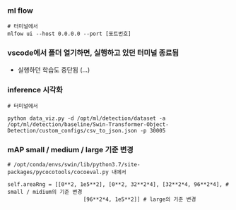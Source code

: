 ### ml flow

```
# 터미널에서
mlfow ui --host 0.0.0.0 --port [포트번호]
```

### vscode에서 폴더 열기하면, 실행하고 있던 터미널 종료됨
- 실행하던 학습도 중단됨 (...)

### inference 시각화

```
# 터미널에서

python data_viz.py -d /opt/ml/detection/dataset -a /opt/ml/detection/baseline/Swin-Transformer-Object-Detection/custom_configs/csv_to_json.json -p 30005
```

### mAP small / medium / large 기준 변경

```
# /opt/conda/envs/swin/lib/python3.7/site-packages/pycocotools/cocoeval.py 내에서

self.areaRng = [[0**2, 1e5**2], [0**2, 32**2*4], [32**2*4, 96**2*4], # small / midium의 기준 변경 
                        [96**2*4, 1e5**2]] # large의 기준 변경
```
